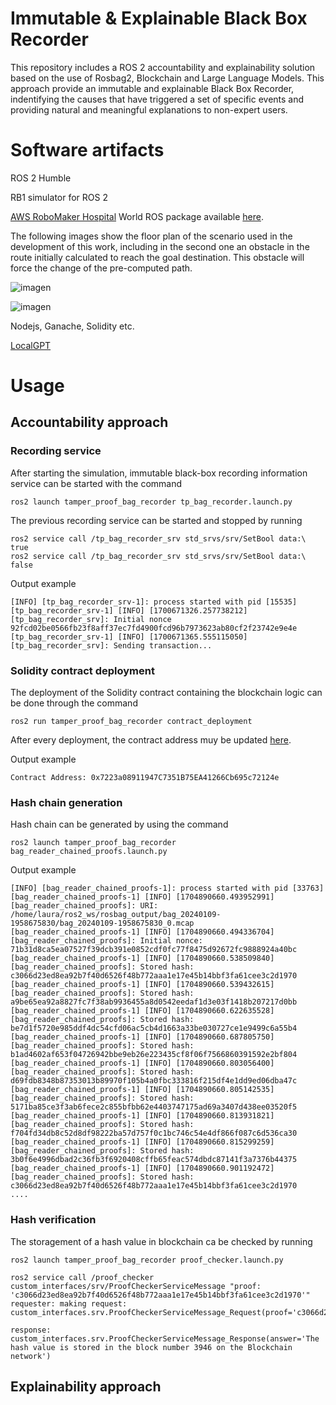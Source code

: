 # Immutable & Explainable Black Box Recorder
This repository includes a ROS 2 accountability and explainability solution based on the use of Rosbag2, Blockchain and Large Language Models. This approach provide an immutable and explainable Black Box Recorder, indentifying the causes that have triggered a set of specific events and providing natural and meaningful explanations to non-expert users.

# Software artifacts
ROS 2 Humble

RB1 simulator for ROS 2

[AWS RoboMaker Hospital](https://github.com/aws-robotics/aws-robomaker-hospital-world) World ROS package available [here](https://github.com/jmguerreroh/aws-robomaker-hospital-world/tree/ros2).

The following images show the floor plan of the scenario used in the development of this work, including in the second one an obstacle in the route initially calculated to reach the goal destination. This obstacle will force the change of the pre-computed path.

![imagen](https://user-images.githubusercontent.com/13176052/227868761-7df42f3d-9043-4b07-af27-2b843806be0e.png)

![imagen](https://user-images.githubusercontent.com/13176052/227868841-21b6f0e0-1017-4136-94aa-396ba1205a6b.png)

Nodejs, Ganache, Solidity etc.

[LocalGPT](https://github.com/PromtEngineer/localGPT)

# Usage
## Accountability approach
### Recording service
After starting the simulation, immutable black-box recording information service can be started with the command
```
ros2 launch tamper_proof_bag_recorder tp_bag_recorder.launch.py
```
The previous recording service can be started and stopped by running
```
ros2 service call /tp_bag_recorder_srv std_srvs/srv/SetBool data:\ true
ros2 service call /tp_bag_recorder_srv std_srvs/srv/SetBool data:\ false
```
Output example
```
[INFO] [tp_bag_recorder_srv-1]: process started with pid [15535]
[tp_bag_recorder_srv-1] [INFO] [1700671326.257738212] [tp_bag_recorder_srv]: Initial nonce 92fcd02be0566fb23f8aff37ec7fd4900fcd96b7973623ab80cf2f23742e9e4e
[tp_bag_recorder_srv-1] [INFO] [1700671365.555115050] [tp_bag_recorder_srv]: Sending transaction...
```
### Solidity contract deployment
The deployment of the Solidity contract containing the blockchain logic can be done through the command
```
ros2 run tamper_proof_bag_recorder contract_deployment
```
After every deployment, the contract address muy be updated [here](https://github.com/laurafbec/immutable_explainable_BBR/blob/main/tamper_proof_bag_recorder/config/blockchain_config.yaml).

Output example
```
Contract Address: 0x7223a08911947C7351B75EA41266Cb695c72124e
```
### Hash chain generation
Hash chain can be generated by using the command
```
ros2 launch tamper_proof_bag_recorder bag_reader_chained_proofs.launch.py
```
Output example
```
[INFO] [bag_reader_chained_proofs-1]: process started with pid [33763]
[bag_reader_chained_proofs-1] [INFO] [1704890660.493952991] [bag_reader_chained_proofs]: URI: /home/laura/ros2_ws/rosbag_output/bag_20240109-1958675830/bag_20240109-1958675830_0.mcap
[bag_reader_chained_proofs-1] [INFO] [1704890660.494336704] [bag_reader_chained_proofs]: Initial nonce: 71b31d8ca5ea07527f39dcb391e0852cdf0fc77f8475d92672fc9888924a40bc
[bag_reader_chained_proofs-1] [INFO] [1704890660.538509840] [bag_reader_chained_proofs]: Stored hash: c3066d23ed8ea92b7f40d6526f48b772aaa1e17e45b14bbf3fa61cee3c2d1970
[bag_reader_chained_proofs-1] [INFO] [1704890660.539432615] [bag_reader_chained_proofs]: Stored hash: a9be65ea92a8827fc7f38ab9936455a8d0542eedaf1d3e03f1418b207217d0bb
[bag_reader_chained_proofs-1] [INFO] [1704890660.622635528] [bag_reader_chained_proofs]: Stored hash: be7d1f5720e985ddf4dc54cfd06ac5cb4d1663a33be030727ce1e9499c6a55b4
[bag_reader_chained_proofs-1] [INFO] [1704890660.687805750] [bag_reader_chained_proofs]: Stored hash: b1ad4602af653f04726942bbe9eb26e223435cf8f06f7566860391592e2bf804
[bag_reader_chained_proofs-1] [INFO] [1704890660.803056400] [bag_reader_chained_proofs]: Stored hash: d69fdb8348b87353013b89970f105b4a0fbc333816f215df4e1dd9ed06dba47c
[bag_reader_chained_proofs-1] [INFO] [1704890660.805142535] [bag_reader_chained_proofs]: Stored hash: 5171ba85ce3f3ab6fece2c855bfbb62e4403747175ad69a3407d438ee03520f5
[bag_reader_chained_proofs-1] [INFO] [1704890660.813931821] [bag_reader_chained_proofs]: Stored hash: f704fd34db8c52d8df98222ba57d757f0c1bc746c54e4df866f087c6d536ca30
[bag_reader_chained_proofs-1] [INFO] [1704890660.815299259] [bag_reader_chained_proofs]: Stored hash: 3b0f6e4996dbad2c36fb3f6920408cffb65feac574dbdc87141f3a7376b44375
[bag_reader_chained_proofs-1] [INFO] [1704890660.901192472] [bag_reader_chained_proofs]: Stored hash: c3066d23ed8ea92b7f40d6526f48b772aaa1e17e45b14bbf3fa61cee3c2d1970
....
```
### Hash verification
The storagement of a hash value in blockchain ca be checked by running
```
ros2 launch tamper_proof_bag_recorder proof_checker.launch.py
```
```
ros2 service call /proof_checker custom_interfaces/srv/ProofCheckerServiceMessage "proof: 'c3066d23ed8ea92b7f40d6526f48b772aaa1e17e45b14bbf3fa61cee3c2d1970'"
requester: making request: custom_interfaces.srv.ProofCheckerServiceMessage_Request(proof='c3066d23ed8ea92b7f40d6526f48b772aaa1e17e45b14bbf3fa61cee3c2d1970')

response:
custom_interfaces.srv.ProofCheckerServiceMessage_Response(answer='The hash value is stored in the block number 3946 on the Blockchain network')
```
## Explainability approach
